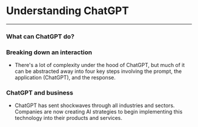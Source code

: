 # Understanding ChatGPT
---
### What can ChatGPT do?

### Breaking down an interaction
* There's a lot of complexity under the hood of ChatGPT, but much of it can be abstracted away into four key steps involving the prompt, the application (ChatGPT), and the response.

### ChatGPT and business
* ChatGPT has sent shockwaves through all industries and sectors. Companies are now creating AI strategies to begin implementing this technology into their products and services.
